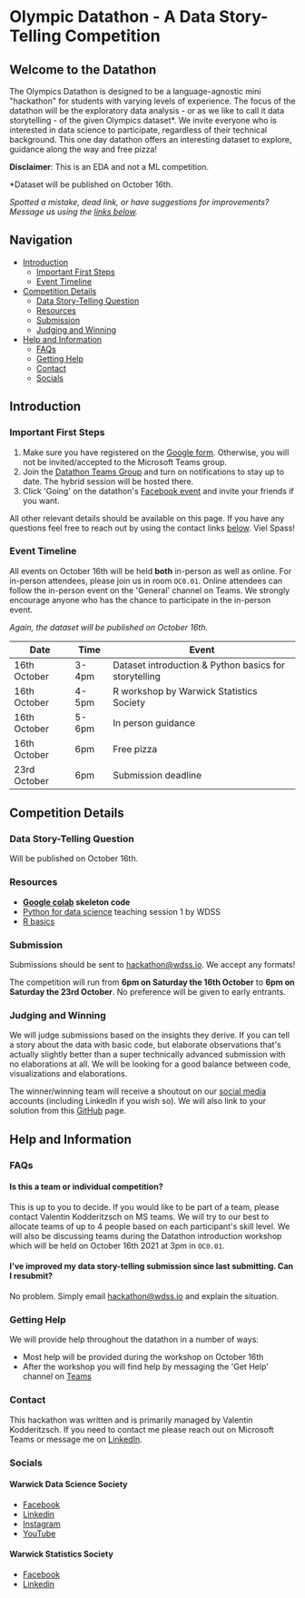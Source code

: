 # Olympic Datathon - A Data Story-Telling Competition

## Welcome to the Datathon

The Olympics Datathon is designed to be a language-agnostic mini "hackathon" for students with varying levels of experience. The focus of the datathon will be the exploratory data analysis - or as we like to call it data storytelling - of the given Olympics dataset*. We invite everyone who is interested in data science to participate, regardless of their technical background. This one day datathon offers an interesting dataset to explore, guidance along the way and free pizza!

**Disclaimer**: This is an EDA and not a ML competition.

*Dataset will be published on October 16th.

*Spotted a mistake, dead link, or have suggestions for improvements? Message us using the [links below](#contact).*

## Navigation

* [Introduction](#introduction)
  * [Important First Steps](#important-first-steps)
  * [Event Timeline](#event-timeline)
* [Competition Details](#competition-details)
  * [Data Story-Telling Question](#data-story-telling-question)
  * [Resources](#resources)
  * [Submission](#submission)
  * [Judging and Winning](#Judging-and-Winning)
* [Help and Information](#help-and-information)
  * [FAQs](#faqs)
  * [Getting Help](#getting-help)
  * [Contact](#contact)
  * [Socials](#socials)

## Introduction

### Important First Steps

1. Make sure you have registered on the [Google form](). Otherwise, you will not be invited/accepted to the Microsoft Teams group.
2. Join the [Datathon Teams Group](https://teams.microsoft.com/l/team/19%3aVRNugWwFSGZDR5W0mMzRDXogLk8o9oVkKIKUOo6Hm5Q1%40thread.tacv2/conversations?groupId=f388c915-9b20-4a56-9d3b-01b8070fdc6e&tenantId=09bacfbd-47ef-4465-9265-3546f2eaf6bc) and turn on notifications to stay up to date. The hybrid session will be hosted there.
3. Click 'Going' on the datathon's [Facebook event]() and invite your friends if you want.

All other relevant details should be available on this page. If you have any questions feel free to reach out by using the contact links [below](#contact). Viel Spass! 

### Event Timeline

All events on October 16th will be held **both** in-person as well as online. For in-person attendees, please join us in room `OC0.01`. Online attendees can follow the in-person event on the 'General' channel on Teams. We strongly encourage anyone who has the chance to participate in the in-person event.

*Again, the dataset will be published on October 16th.*

| Date         | Time  | Event                                                 |
|--------------|-------|-------------------------------------------------------|
| 16th October | 3-4pm | Dataset introduction & Python basics for storytelling |
| 16th October | 4-5pm | R workshop by Warwick Statistics Society              |
| 16th October | 5-6pm | In person guidance                                    |
| 16th October | 6pm   | Free pizza                                            |
| 23rd October | 6pm   | Submission deadline                                   |

## Competition Details

### Data Story-Telling Question

Will be published on October 16th.

### Resources

- **[Google colab](https://colab.research.google.com/drive/13HZpzjbAf9_MmwazE587eNhMCzWJcHXf?usp=sharing) skeleton code**
- [Python for data science](https://warwickdatasciencesociety.github.io/python-for-data-science/session-one/)  teaching session 1 by WDSS
- [R basics](https://github.com/warwickdatasciencesociety/into-the-tidyverse) 

### Submission

Submissions should be sent to [hackathon@wdss.io](mailto:hackathon@wdss.io). We accept any formats!

The competition will run from **6pm on Saturday the 16th October** to **6pm on Saturday the 23rd October**. No preference will be given to early entrants.

### Judging and Winning

We will judge submissions based on the insights they derive. If you can tell a story about the data with basic code, but elaborate observations that's actually slightly better than a super technically advanced submission with no elaborations at all. We will be looking for a good balance between code, visualizations and elaborations.

The winner/winning team will receive a shoutout on our [social media](#contact) accounts (including LinkedIn if you wish so). We will also link to your solution from this [GitHub](https://github.com/warwickdatasciencesociety) page.

## Help and Information

### FAQs

#### Is this a team or individual competition?

This is up to you to decide. If you would like to be part of a team, please contact Valentin Kodderitzsch on MS teams. We will try to our best to allocate teams of up to 4 people based on each participant's skill level. We will also be discussing teams during the Datathon introduction workshop which will be held on October 16th 2021 at 3pm in `OC0.01`.

#### I've improved my data story-telling submission since last submitting. Can I resubmit?

No problem. Simply email [hackathon@wdss.io](mailto:hackathon@wdss.io) and explain the situation.

### Getting Help

We will provide help throughout the datathon in a number of ways:
- Most help will be provided during the workshop on October 16th
- After the workshop you will find help by messaging the 'Get Help' channel on [Teams](https://teams.microsoft.com/l/team/19%3aVRNugWwFSGZDR5W0mMzRDXogLk8o9oVkKIKUOo6Hm5Q1%40thread.tacv2/conversations?groupId=f388c915-9b20-4a56-9d3b-01b8070fdc6e&tenantId=09bacfbd-47ef-4465-9265-3546f2eaf6bc)


### Contact

This hackathon was written and is primarily managed by Valentin Kodderitzsch. If you need to contact me please reach out on Microsoft Teams or message me on [LinkedIn](https://www.linkedin.com/in/valentinkodd/).

### Socials

#### Warwick Data Science Society

- [Facebook](https://link.wdss.io/facebook)
- [Linkedin](https://link.wdss.io/linkedin)
- [Instagram](https://link.wdss.io/instagram)
- [YouTube](https://link.wdss.io/youtube)

#### Warwick Statistics Society

- [Facebook](https://www.facebook.com/WarwickStatsSociety)
- [Linkedin](https://www.linkedin.com/company/warwickstatisticssociety/)
